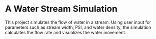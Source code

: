 # A Water Stream Simulation

This project simulates the flow of water in a stream. Using user input for parameters such as stream width, PSI, and water density, the simulation calculates the flow rate and visualizes the water movement.
